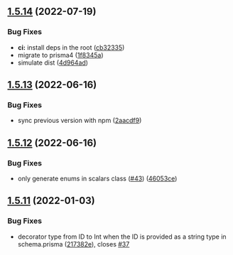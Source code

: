 ## [1.5.14](https://github.com/YassinEldeeb/prisma-tgql-types-gen/compare/v1.5.13...v1.5.14) (2022-07-19)


### Bug Fixes

* **ci:** install deps in the root ([cb32335](https://github.com/YassinEldeeb/prisma-tgql-types-gen/commit/cb32335f4dca42e12e14095149d72b59f919768d))
* migrate to prisma4 ([1f8345a](https://github.com/YassinEldeeb/prisma-tgql-types-gen/commit/1f8345aa521141b4482c1a01465dc9771b5ff5a5))
* simulate dist ([4d964ad](https://github.com/YassinEldeeb/prisma-tgql-types-gen/commit/4d964ad6be79079b07092fa1b3eeb87ed357c4a7))

## [1.5.13](https://github.com/YassinEldeeb/prisma-tgql-types-gen/compare/v1.5.12...v1.5.13) (2022-06-16)


### Bug Fixes

* sync previous version with npm ([2aacdf9](https://github.com/YassinEldeeb/prisma-tgql-types-gen/commit/2aacdf91229c4535321bce1736d481299f19108f))

## [1.5.12](https://github.com/YassinEldeeb/prisma-tgql-types-gen/compare/v1.5.11...v1.5.12) (2022-06-16)


### Bug Fixes

* only generate enums in scalars class ([#43](https://github.com/YassinEldeeb/prisma-tgql-types-gen/issues/43)) ([46053ce](https://github.com/YassinEldeeb/prisma-tgql-types-gen/commit/46053ce0ab3dd1313fc44383922cbbcfc1a3372f))

## [1.5.11](https://github.com/YassinEldeeb/prisma-tgql-types-gen/compare/v1.5.10...v1.5.11) (2022-01-03)


### Bug Fixes

* decorator type from ID to Int when the ID is provided as a string type in schema.prisma ([217382e](https://github.com/YassinEldeeb/prisma-tgql-types-gen/commit/217382eacbb1283e0853be19d51286b69089969d)), closes [#37](https://github.com/YassinEldeeb/prisma-tgql-types-gen/issues/37)
